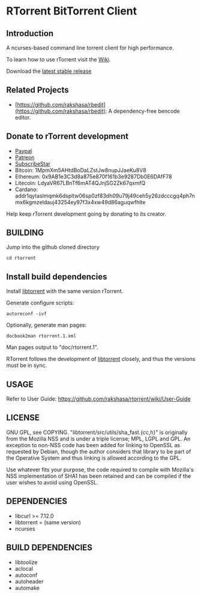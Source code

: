 RTorrent BitTorrent Client
========

Introduction
------------

A ncurses-based command line torrent client for high performance. 

To learn how to use rTorrent visit the [Wiki](https://github.com/rakshasa/rtorrent/wiki).

Download the [latest stable release](https://github.com/rakshasa/rtorrent/releases/latest)

Related Projects
----------------

* [https://github.com/rakshasa/rbedit](https://github.com/rakshasa/rbedit): A dependency-free bencode editor.

Donate to rTorrent development
------------------------------

* [Paypal](https://paypal.me/jarisundellno)
* [Patreon](https://www.patreon.com/rtorrent)
* [SubscribeStar](https://www.subscribestar.com/rtorrent)
* Bitcoin: 1MpmXm5AHtdBoDaLZstJw8nupJJaeKu8V8
* Ethereum: 0x9AB1e3C3d8a875e870f161b3e9287Db0E6DAfF78
* Litecoin: LdyaVR67LBnTf6mAT4QJnjSG2Zk67qxmfQ
* Cardano: addr1qytaslmqmk6dspltw06sp0zf83dh09u79j49ceh5y26zdcccgq4ph7nmx6kgmzeldauj43254ey97f3x4xw49d86aguqwfhlte


Help keep rTorrent development going by donating to its creator.


BUILDING
--------

Jump into the github cloned directory

```
cd rtorrent
```

## Install build dependencies

Install [libtorrent](https://libtorrent.org/) with the same version rTorrent.

Generate configure scripts:

```
autoreconf -ivf
```

Optionally, generate man pages:

```
docbook2man rtorrent.1.xml
```

Man pages output to "doc/rtorrent.1".

RTorrent follows the development of [libtorrent](https://libtorrent.org/) closely, and thus the versions must be in sync.

## USAGE

Refer to User Guide: https://github.com/rakshasa/rtorrent/wiki/User-Guide

## LICENSE

GNU GPL, see COPYING. "libtorrent/src/utils/sha_fast.{cc,h}" is
originally from the Mozilla NSS and is under a triple license; MPL,
LGPL and GPL. An exception to non-NSS code has been added for linking to OpenSSL as requested by Debian, though the author considers that library to be part of the Operative System and thus linking is allowed according to the GPL.

Use whatever fits your purpose, the code required to compile with
Mozilla's NSS implementation of SHA1 has been retained and can be
compiled if the user wishes to avoid using OpenSSL.

## DEPENDENCIES

* libcurl >= 7.12.0
* libtorrent = (same version)
* ncurses

## BUILD DEPENDENCIES

* libtoolize
* aclocal
* autoconf
* autoheader
* automake
